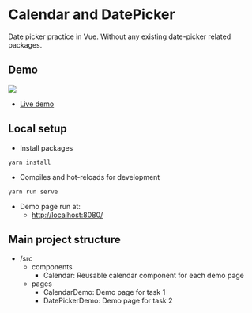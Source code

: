 Calendar and DatePicker
==

Date picker practice in Vue. Without any existing date-picker related packages.

## Demo

![](https://miro.medium.com/max/337/1*QbyoS1zWvg3wWCg9KFXk-g.png)

- [Live demo](https://dezchuang.github.io/vue-date-picker)

## Local setup

- Install packages

```
yarn install
```

- Compiles and hot-reloads for development

```
yarn run serve
```

- Demo page run at:
  - [http://localhost:8080/](http://localhost:8080/)

## Main project structure

- /src
  - components
    - Calendar: Reusable calendar component for each demo page
  - pages
    - CalendarDemo: Demo page for task 1
    - DatePickerDemo: Demo page for task 2
